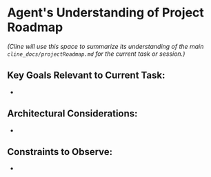 # Agent's Understanding of Project Roadmap

*(Cline will use this space to summarize its understanding of the main `cline_docs/projectRoadmap.md` for the current task or session.)*

## Key Goals Relevant to Current Task:
*

## Architectural Considerations:
*

## Constraints to Observe:
*

